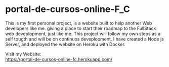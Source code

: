 # portal-de-cursos-online-F_C
This is my first personal project, is a website built to help another Web developers like me. giving a place to start their roadmap to the FullStack web deveplopment, just like me. This project will follow my own steps as a self tougth and will be on continuos deveplopment. I have created a Node js Server, and deployed the website on Heroku with Docker.


Visit my Website: 
<br>
https://portal-de-cursos-online-fc.herokuapp.com/
<br>

